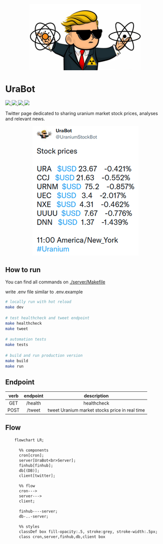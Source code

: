 <p align="center">
  <!-- cover image -->
  <img width="70%" src="https://raw.githubusercontent.com/victorabarros/ura-bot/main/assets/UraBot_profile01.png" />
</p>

# UraBot

<p>
  <!-- badgets -->
  <a href="https://www.easycron.com/user">
    <img height="30px" src="https://www.easycron.com/apple-touch-icon-180x180.png" />
  </a>
  <a href="https://dashboard.heroku.com/apps/ura-bot-server">
    <img height="30px" src="https://www.herokucdn.com/deploy/button.svg" />
  </a>
  <a href="https://customer.elephantsql.com/">
    <img height="30px" src="https://pbs.twimg.com/profile_images/2661035254/f1797e21af006ca889d3e5f39293fca1_400x400.png" />
  </a>
  <a href="https://codeclimate.com/github/victorabarros/ura-bot">
    <img src="https://api.codeclimate.com/v1/badges/a99a88d28ad37a79dbf6/maintainability" />
  </a>
</p>

Twitter page dedicated to sharing uranium market stock prices, analyses and relevant news.

<p align="center">
  <a href="https://twitter.com/UraniumStockBot/status/1470423280712654850">
    <img src="./assets/Tweet.png" />
    <!-- <img height="50px" src="https://upload.wikimedia.org/wikipedia/pt/thumb/3/3d/Twitter_logo_2012.svg/1200px-Twitter_logo_2012.svg.png" /> -->
  </a>
</p>

## How to run

You can find all commands on [./server/Makefile](https://github.com/victorabarros/ura-bot/blob/main/server/Makefile)

write .env file similar to .env.example

```sh
# locally run with hot reload
make dev

# test healthcheck and tweet endpoint
make healthcheck
make tweet

# automation tests
make tests

# build and run production version
make build
make run
```

## Endpoint

|verb|endpoint|description|
|:-:|:-:|:-:|
|GET|/health|healthcheck|
|POST|/tweet|tweet Uranium market stocks price in real time|

## Flow

```mermaid
    flowchart LR;

      %% components
      cron[cron];
      server[UraBot<br>Server];
      finhub[finhub];
      db[(DB)];
      client[twitter];

      %% flow
      cron--->
      server--->
      client;

      finhub----server;
      db-..-server;

      %% styles
      classDef box fill-opacity:.5, stroke:grey, stroke-width:.5px;
      class cron,server,finhub,db,client box
```

<!--

Goal: From a side project to lear more about uranium industry and apply knolegment in programming to 1 thousend followers on twitter.

---

```
Hello Folks!

These last week I have been learning about Uranium investiments and looking for relevants pages about that to make me update with news.
As any developer passionate about automate any thing, I had this idea of developing a bot to update me with stock prices and news from uranium market. So,

Ladies and Gentlements,

I introduce you my new child:
UraBot

Also was a opportunity to improve my programming skills, so I choose typescript to learn more about and developed it with automation tests.
It was a very funny journey.
```

TODO:
  - heroku will die =/  https://www.linkedin.com/feed/update/urn:li:activity:6968658686705610752/ ; try aws cloudformation ./server/.infra/ ; https://twitter.com/urielsouza29/status/1567889830012403713
  - https://github.com/victorabarros/ura-bot/issues/2
  - https://twitter.com/NuclearDorito/status/1503743597941862405
  - add code climate https://codeclimate.com/github/victorabarros/travel-routes-optimizer
  - add sponsoring https://www.google.com/search?channel=fs&client=ubuntu&q=how+add+sponsor+to+github+project https://victorabarros.herokuapp.com/wallet
  - diminuir frequencia de tweet p de hora em hora
  - explicity the delta from percentage. to avoid this mistake https://twitter.com/the_growler_man/status/1485679069199048714
  - move good Morning and Good Evenning message to query param: curl -X POST ${URL}tweet?prefixMessage="GoodMorning"&posfixMessage="Good Evenning"
  - write article: part 1 - first auto tweet serveless with finhub and tweet; part2 - cron and elephant sql (alternative to elephant is https://www.heroku.com/postgres (akita has a video) or https://fly.io/ or https://www.cockroachlabs.com/pricing/ or https://neon.tech/early-access/); part 3 - add query params and cron with goodmorning/evenning.
  - variation D-1 D-7 D-30 D-90 interaction => happy, money, sad, booom
  - add uranium/nuclear/energy icon 📉
  - improve body message (like https://twitter.com/DolarBipolar/status/1458801696017113093 https://twitter.com/precodobitcoin/status/1460951202531794951 https://twitter.com/precodobitcoin/status/1480313562291658760 https://twitter.com/hashdex/status/1481672773554610181 https://twitter.com/MercadoBitcoin/status/1493942572166832134 and add font/vendor)
  - tweet relevant news (understand what's better hour and schedule it)
- codecov https://app.codecov.io/gh/victorabarros/ura-bot
- CI
- integration tests - get QA credentials
- better https://github.com/FeedHive/twitter-api-client ?
- read https://www.infoq.com/news/2021/11/twitter-api-v2
-->
